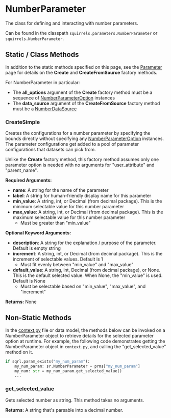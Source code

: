 # NumberParameter

The class for defining and interacting with number parameters. 

Can be found in the classpath `squirrels.parameters.NumberParameter` or `squirrels.NumberParameter`.

## Static / Class Methods

In addition to the static methods specified on this page, see the [Parameter] page for details on the **Create** and **CreateFromSource** factory methods.

For NumberParameter in particular:
- The **all_options** argument of the **Create** factory method must be a sequence of [NumberParameterOption](../parameter_options/NumberParameterOption) instances
- The **data_source** argument of the **CreateFromSource** factory method must be a [NumberDataSource](../data_sources/NumberDataSource) 

### CreateSimple

Creates the configurations for a number parameter by specifying the bounds directly without specifying any [NumberParameterOption](../parameter_options/NumberParameterOption) instances. The parameter configurations get added to a pool of parameter configurations that datasets can pick from.

Unlike the **Create** factory method, this factory method assumes only one parameter option is needed with no arguments for "user_attribute" and "parent_name".

**Required Arguments:**

- **name**: A string for the name of the parameter
- **label**: A string for human-friendly display name for this parameter
- **min_value**: A string, int, or Decimal (from decimal package). This is the minimum selectable value for this number parameter
- **max_value**: A string, int, or Decimal (from decimal package). This is the maximum selectable value for this number parameter
    - Must be greater than "min_value"

**Optional Keyword Arguments:**

- **description**: A string for the explanation / purpose of the parameter. Default is empty string
- **increment**: A string, int, or Decimal (from decimal package). This is the increment of selectable values. Default is 1
    - Must fit evenly between "min_value" and "max_value"
- **default_value**: A string, int, Decimal (from decimal package), or None. This is the default selected value. When None, the "min_value" is used. Default is None
    - Must be selectable based on "min_value", "max_value", and "increment"

**Returns:** None

## Non-Static Methods

In the [context.py](../../../docs/topics/context) file or data model, the methods below can be invoked on a NumberParameter object to retrieve details for the selected parameter option at runtime. For example, the following code demonstrates getting the NumberParameter object in `context.py`, and calling the "get_selected_value" method on it.

```python
if sqrl.param_exists("my_num_param"):
    my_num_param: sr.NumberParameter = prms["my_num_param"]
    my_num: str = my_num_param.get_selected_value()
    ...
```

### get_selected_value

Gets selected number as string. This method takes no arguments.

**Returns:** A string that's parsable into a decimal number.


[Parameter]: ./Parameter